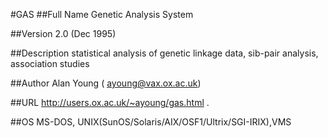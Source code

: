 #GAS
##Full Name
Genetic Analysis System

##Version
2.0 (Dec 1995)

##Description
statistical analysis of genetic linkage data, sib-pair analysis, association studies

##Author
Alan Young ( ayoung@vax.ox.ac.uk)

##URL
http://users.ox.ac.uk/~ayoung/gas.html .

##OS
MS-DOS, UNIX(SunOS/Solaris/AIX/OSF1/Ultrix/SGI-IRIX),VMS

